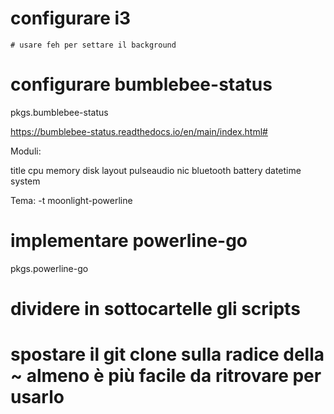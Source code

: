 # configurare i3
    # usare feh per settare il background

# configurare bumblebee-status

pkgs.bumblebee-status

https://bumblebee-status.readthedocs.io/en/main/index.html#

Moduli:

title cpu memory disk layout pulseaudio nic bluetooth battery datetime system

Tema:
-t moonlight-powerline

# implementare powerline-go
pkgs.powerline-go

# dividere in sottocartelle gli scripts

# spostare il git clone sulla radice della ~ almeno è più facile da ritrovare per usarlo
